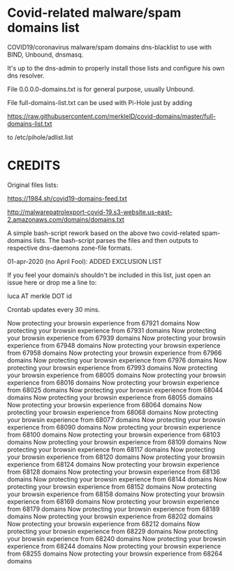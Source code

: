 # Covid-related malware/spam domains list

COVID19/coronavirus malware/spam domains dns-blacklist to use with BIND, Unbound, dnsmasq.

It's up to the dns-admin to properly install those lists and configure his own dns resolver.

File 0.0.0.0-domains.txt is for general purpose, usually Unbound.

File full-domains-list.txt can be used with Pi-Hole just by adding


https://raw.githubusercontent.com/merkleID/covid-domains/master/full-domains-list.txt


to /etc/pihole/adlist.list



# CREDITS

Original files lists:

https://1984.sh/covid19-domains-feed.txt

http://malwarepatrolexport-covid-19.s3-website.us-east-2.amazonaws.com/domains/domains.txt

A simple bash-script rework based on the above two covid-related spam-domains lists.
The bash-script parses the files and then outputs to respective dns-daemons zone-file formats.

01-apr-2020 (no April Fool): ADDED EXCLUSION LIST

If you feel your domain/s shouldn't be included in this list, just open an issue here or drop me a line to:


luca AT merkle DOT id 


Crontab updates every 30 mins.

Now protecting your browsin experience from 67921 domains
Now protecting your browsin experience from 67931 domains
Now protecting your browsin experience from 67939 domains
Now protecting your browsin experience from 67948 domains
Now protecting your browsin experience from 67958 domains
Now protecting your browsin experience from 67966 domains
Now protecting your browsin experience from 67976 domains
Now protecting your browsin experience from 67993 domains
Now protecting your browsin experience from 68005 domains
Now protecting your browsin experience from 68016 domains
Now protecting your browsin experience from 68025 domains
Now protecting your browsin experience from 68044 domains
Now protecting your browsin experience from 68055 domains
Now protecting your browsin experience from 68064 domains
Now protecting your browsin experience from 68068 domains
Now protecting your browsin experience from 68077 domains
Now protecting your browsin experience from 68090 domains
Now protecting your browsin experience from 68100 domains
Now protecting your browsin experience from 68103 domains
Now protecting your browsin experience from 68109 domains
Now protecting your browsin experience from 68117 domains
Now protecting your browsin experience from 68120 domains
Now protecting your browsin experience from 68124 domains
Now protecting your browsin experience from 68128 domains
Now protecting your browsin experience from 68136 domains
Now protecting your browsin experience from 68144 domains
Now protecting your browsin experience from 68152 domains
Now protecting your browsin experience from 68158 domains
Now protecting your browsin experience from 68169 domains
Now protecting your browsin experience from 68179 domains
Now protecting your browsin experience from 68189 domains
Now protecting your browsin experience from 68202 domains
Now protecting your browsin experience from 68212 domains
Now protecting your browsin experience from 68229 domains
Now protecting your browsin experience from 68240 domains
Now protecting your browsin experience from 68244 domains
Now protecting your browsin experience from 68255 domains
Now protecting your browsin experience from 68264 domains
